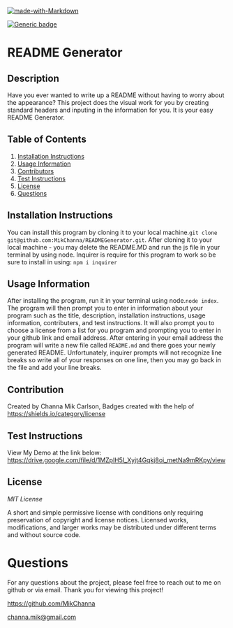
  
  [![made-with-Markdown](https://img.shields.io/badge/Made%20with-Markdown-1f425f.svg)](http://commonmark.org) 

  [![Generic badge](https://img.shields.io/badge/License-MIT-<COLOR>.svg)](https://shields.io/)

# README Generator

## Description

Have you ever wanted to write up a README without having to worry about the appearance?  This project does the visual work for you by creating standard headers and inputing in the information for you.  It is your easy README Generator.

## Table of Contents

1. [Installation Instructions](#installation-instructions)
2. [Usage Information](#usage-information)
3. [Contributors](#contributors)
4. [Test Instructions](#test-instructions)
5. [License](#license)
6. [Questions](#questions)



## Installation Instructions

You can install this program by cloning it to your local machine.`git clone git@github.com:MikChanna/READMEGenerator.git`.  After cloning it to your local machine - you may delete the README.MD and run the js file in your terminal by using node.  Inquirer is require for this program to work so be sure to install in using: `npm i inquirer`

## Usage Information

After installing the program, run it in your terminal using node.`node index`.  The program will then prompt you to enter in information about your program such as the title, description, installation instructions, usage information, contributers, and test instructions.  It will also prompt you to choose a license from a list for you program and prompting you to enter in your github link and email address. After entering in your email address the program will write a new file called `README.md` and there goes your newly generated README.  Unfortunately, inquirer prompts will not recognize line breaks so write all of your responses on one line, then you may go back in the file and add your line breaks.

## Contribution

Created by Channa Mik Carlson, Badges created with the help of https://shields.io/category/license

## Test Instructions
View My Demo at the link below:
https://drive.google.com/file/d/1MZplH5I_Xyjt4Gqkj8oi_metNa9mRKpy/view

## License 

*MIT License*

A short and simple permissive license with conditions only requiring preservation of copyright and license notices. Licensed works, modifications, and larger works may be distributed under different terms and without source code.

# Questions

For any questions about the project, please feel free to reach out to me on github or via email.  Thank you for viewing this project!

https://github.com/MikChanna

channa.mik@gmail.com
  
